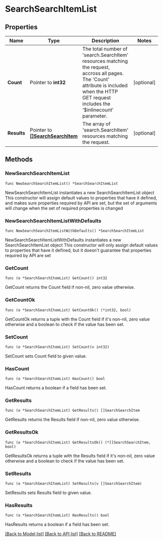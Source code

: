 # SearchSearchItemList

## Properties

Name | Type | Description | Notes
------------ | ------------- | ------------- | -------------
**Count** | Pointer to **int32** | The total number of &#39;search.SearchItem&#39; resources matching the request, accross all pages. The &#39;Count&#39; attribute is included when the HTTP GET request includes the &#39;$inlinecount&#39; parameter. | [optional] 
**Results** | Pointer to [**[]SearchSearchItem**](search.SearchItem.md) | The array of &#39;search.SearchItem&#39; resources matching the request. | [optional] 

## Methods

### NewSearchSearchItemList

`func NewSearchSearchItemList() *SearchSearchItemList`

NewSearchSearchItemList instantiates a new SearchSearchItemList object
This constructor will assign default values to properties that have it defined,
and makes sure properties required by API are set, but the set of arguments
will change when the set of required properties is changed

### NewSearchSearchItemListWithDefaults

`func NewSearchSearchItemListWithDefaults() *SearchSearchItemList`

NewSearchSearchItemListWithDefaults instantiates a new SearchSearchItemList object
This constructor will only assign default values to properties that have it defined,
but it doesn't guarantee that properties required by API are set

### GetCount

`func (o *SearchSearchItemList) GetCount() int32`

GetCount returns the Count field if non-nil, zero value otherwise.

### GetCountOk

`func (o *SearchSearchItemList) GetCountOk() (*int32, bool)`

GetCountOk returns a tuple with the Count field if it's non-nil, zero value otherwise
and a boolean to check if the value has been set.

### SetCount

`func (o *SearchSearchItemList) SetCount(v int32)`

SetCount sets Count field to given value.

### HasCount

`func (o *SearchSearchItemList) HasCount() bool`

HasCount returns a boolean if a field has been set.

### GetResults

`func (o *SearchSearchItemList) GetResults() []SearchSearchItem`

GetResults returns the Results field if non-nil, zero value otherwise.

### GetResultsOk

`func (o *SearchSearchItemList) GetResultsOk() (*[]SearchSearchItem, bool)`

GetResultsOk returns a tuple with the Results field if it's non-nil, zero value otherwise
and a boolean to check if the value has been set.

### SetResults

`func (o *SearchSearchItemList) SetResults(v []SearchSearchItem)`

SetResults sets Results field to given value.

### HasResults

`func (o *SearchSearchItemList) HasResults() bool`

HasResults returns a boolean if a field has been set.


[[Back to Model list]](../README.md#documentation-for-models) [[Back to API list]](../README.md#documentation-for-api-endpoints) [[Back to README]](../README.md)


